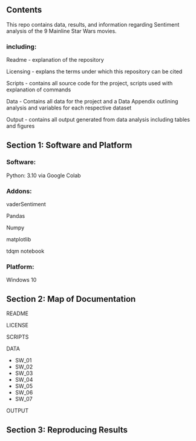 ## Contents
This repo contains data, results, and information regarding Sentiment analysis of the 9 Mainline Star Wars movies. 

### including: 

Readme - explanation of the repository

Licensing - explans the terms under which this repository can be cited

Scripts - contains all source code for the project, scripts used with explanation of commands

Data - Contains all data for the project and a Data Appendix outlining analysis and variables for each respective dataset

Output - contains all output generated from data analysis including tables and figures 

## Section 1: Software and Platform

### Software:

Python: 3.10 via Google Colab

### Addons: 

vaderSentiment

Pandas

Numpy

matplotlib

tdqm notebook 

### Platform:

Windows 10

## Section 2: Map of Documentation

README

LICENSE

SCRIPTS

DATA

- SW_01
- SW_02
- SW_03
- SW_04
- SW_05
- SW_06
- SW_07
  
OUTPUT


## Section 3: Reproducing Results
